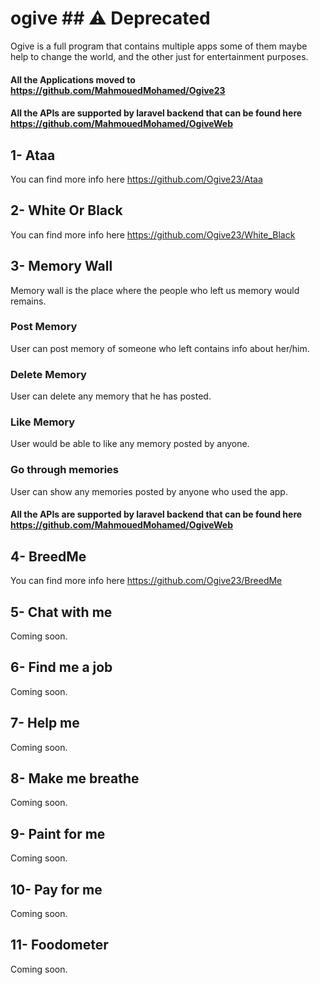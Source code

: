 # ogive ## :warning: Deprecated
Ogive is a full program that contains multiple apps some of them maybe help to change the world, and the other just for entertainment purposes.
#### All the Applications moved to https://github.com/MahmouedMohamed/Ogive23
#### All the APIs are supported by laravel backend that can be found here https://github.com/MahmouedMohamed/OgiveWeb

## 1- Ataa
  You can find more info here https://github.com/Ogive23/Ataa
## 2- White Or Black
  You can find more info here https://github.com/Ogive23/White_Black
## 3- Memory Wall
  Memory wall is the place where the people who left us memory would remains.
### Post Memory
  User can post memory of someone who left contains info about her/him.
### Delete Memory
  User can delete any memory that he has posted.
### Like Memory
  User would be able to like any memory posted by anyone.
### Go through memories
  User can show any memories posted by anyone who used the app.
#### All the APIs are supported by laravel backend that can be found here https://github.com/MahmouedMohamed/OgiveWeb
## 4- BreedMe
  You can find more info here https://github.com/Ogive23/BreedMe
## 5- Chat with me
 Coming soon.
## 6- Find me a job
 Coming soon.
## 7- Help me
 Coming soon.
## 8- Make me breathe
 Coming soon.
## 9- Paint for me
 Coming soon.
## 10- Pay for me
 Coming soon.
## 11- Foodometer
 Coming soon.
